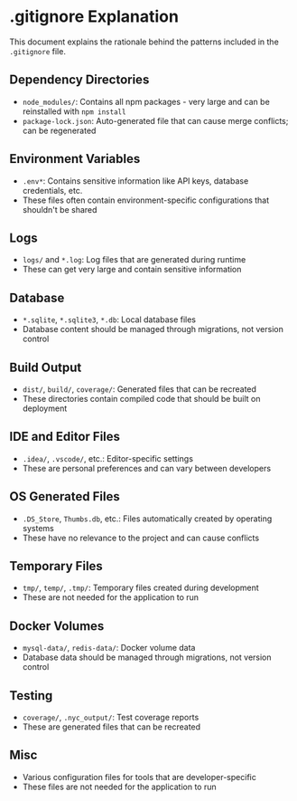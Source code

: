# .gitignore Explanation

This document explains the rationale behind the patterns included in the `.gitignore` file.

## Dependency Directories
- `node_modules/`: Contains all npm packages - very large and can be reinstalled with `npm install`
- `package-lock.json`: Auto-generated file that can cause merge conflicts; can be regenerated

## Environment Variables
- `.env*`: Contains sensitive information like API keys, database credentials, etc.
- These files often contain environment-specific configurations that shouldn't be shared

## Logs
- `logs/` and `*.log`: Log files that are generated during runtime
- These can get very large and contain sensitive information

## Database
- `*.sqlite`, `*.sqlite3`, `*.db`: Local database files
- Database content should be managed through migrations, not version control

## Build Output
- `dist/`, `build/`, `coverage/`: Generated files that can be recreated
- These directories contain compiled code that should be built on deployment

## IDE and Editor Files
- `.idea/`, `.vscode/`, etc.: Editor-specific settings
- These are personal preferences and can vary between developers

## OS Generated Files
- `.DS_Store`, `Thumbs.db`, etc.: Files automatically created by operating systems
- These have no relevance to the project and can cause conflicts

## Temporary Files
- `tmp/`, `temp/`, `.tmp/`: Temporary files created during development
- These are not needed for the application to run

## Docker Volumes
- `mysql-data/`, `redis-data/`: Docker volume data
- Database data should be managed through migrations, not version control

## Testing
- `coverage/`, `.nyc_output/`: Test coverage reports
- These are generated files that can be recreated

## Misc
- Various configuration files for tools that are developer-specific
- These files are not needed for the application to run